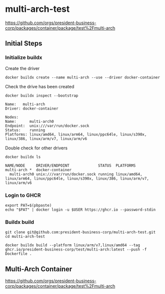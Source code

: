 # multi-arch-test

https://github.com/orgs/president-business-corp/packages/container/package/test%2Fmulti-arch

## Initial Steps

### Initialize buildx

Create the driver

```shell
docker buildx create --name multi-arch --use --driver docker-container
```

Check the drive has been created
```shell
docker buildx inspect --bootstrap

Name:   multi-arch
Driver: docker-container

Nodes:
Name:      multi-arch0
Endpoint:  unix:///var/run/docker.sock
Status:    running
Platforms: linux/amd64, linux/arm64, linux/ppc64le, linux/s390x, linux/386, linux/arm/v7, linux/arm/v6
```

Double check for other drivers
```shell
docker buildx ls

NAME/NODE     DRIVER/ENDPOINT             STATUS  PLATFORMS
multi-arch *  docker-container
  multi-arch0 unix:///var/run/docker.sock running linux/amd64, linux/arm64, linux/ppc64le, linux/s390x, linux/386, linux/arm/v7, linux/arm/v6
```

### Login to GHCR

```shell
export PAT=$(pbpaste)
echo "$PAT" | docker login -u $USER https://ghcr.io --password-stdin
```

### Buildx build
```shell
git clone git@github.com:president-business-corp/multi-arch-test.git
cd multi-arch-test

docker buildx build --platform linux/arm/v7,linux/amd64 --tag ghcr.io/president-business-corp/test/multi-arch:latest --push -f Dockerfile .
```

## Multi-Arch Container

https://github.com/orgs/president-business-corp/packages/container/package/test%2Fmulti-arch
